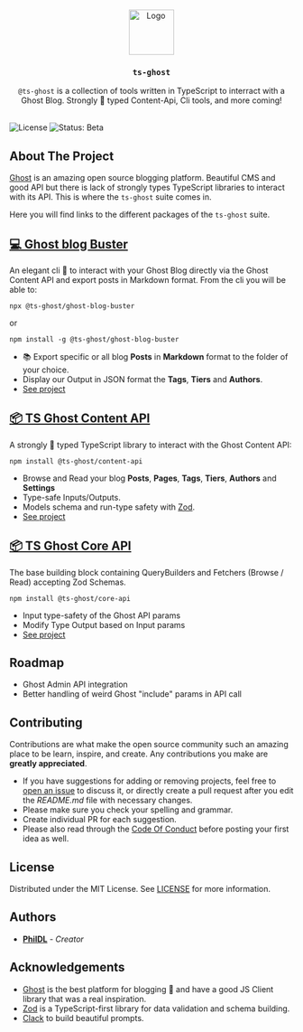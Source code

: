 <!-- Warning about Beta status of the package -->
<!-- <p align="center">
  <img src="https://img.shields.io/badge/status-beta-orange.svg" alt="Status: Beta" />
</p> -->

<br/>
<p align="center">
  <a href="https://github.com/PhilDL/ts-ghost">
    <img src="https://user-images.githubusercontent.com/4941205/221607740-28ce02cb-da96-4e34-a40d-8163bb7c668f.png" alt="Logo" width="auto" height="80">
  </a>

  <h3 align="center"><code>ts-ghost</code></h3>

  <p align="center">
    <code>@ts-ghost</code> is a collection of tools written in TypeScript to interract with a Ghost Blog. Strongly 🦾 typed Content-Api, Cli tools, and more coming!
    <br/>
    <br/>
  </p>
</p>

![License](https://img.shields.io/github/license/PhilDL/ts-ghost) <img src="https://img.shields.io/badge/status-beta-orange.svg" alt="Status: Beta" />

## About The Project

[Ghost](https://ghost.org/) is an amazing open source blogging platform. Beautiful CMS and good API but there is lack of strongly types TypeScript libraries to interact with its API. This is where the `ts-ghost` suite comes in.

Here you will find links to the different packages of the `ts-ghost` suite.

## [💻 Ghost blog Buster](https://github.com/PhilDL/ts-ghost/tree/main/apps/ghost-blog-buster)

An elegant cli 🤖 to interact with your Ghost Blog directly via the Ghost Content API and export posts in Markdown format. From the cli you will be able to:

```shell
npx @ts-ghost/ghost-blog-buster
```

or 

```shell
npm install -g @ts-ghost/ghost-blog-buster
```

- 📚 Export specific or all blog **Posts** in **Markdown** format to the folder of your choice.
- Display our Output in JSON format the **Tags**, **Tiers** and **Authors**.
- [See project](https://github.com/PhilDL/ts-ghost/tree/main/apps/ghost-blog-buster)


## [📦 TS Ghost Content API](https://github.com/PhilDL/ts-ghost/tree/main/packages/ts-ghost-content-api)

A strongly 🦾 typed TypeScript library to interact with the Ghost Content API:

```shell
npm install @ts-ghost/content-api
```

- Browse and Read your blog **Posts**, **Pages**, **Tags**, **Tiers**, **Authors** and **Settings**
- Type-safe Inputs/Outputs.
- Models schema and run-type safety with [Zod](https://github.com/colinhacks/zod).
- [See project](https://github.com/PhilDL/ts-ghost/tree/main/packages/ts-ghost-content-api)


## [📦 TS Ghost Core API](https://github.com/PhilDL/ts-ghost/tree/main/packages/ts-ghost-core-api)

The base building block containing QueryBuilders and Fetchers (Browse / Read) accepting Zod Schemas.

```shell
npm install @ts-ghost/core-api
```

- Input type-safety of the Ghost API params
- Modify Type Output based on Input params
- [See project](https://github.com/PhilDL/ts-ghost/tree/main/packages/ts-ghost-core-api)


## Roadmap

- Ghost Admin API integration
- Better handling of weird Ghost "include" params in API call

## Contributing

Contributions are what make the open source community such an amazing place to be learn, inspire, and create. Any contributions you make are **greatly appreciated**.
* If you have suggestions for adding or removing projects, feel free to [open an issue](https://github.com/PhilDL/ts-ghost/issues/new) to discuss it, or directly create a pull request after you edit the *README.md* file with necessary changes.
* Please make sure you check your spelling and grammar.
* Create individual PR for each suggestion.
* Please also read through the [Code Of Conduct](https://github.com/PhilDL/ts-ghost/blob/main/CODE_OF_CONDUCT.md) before posting your first idea as well.


## License

Distributed under the MIT License. See [LICENSE](https://github.com/PhilDL/ts-ghost/blob/main/LICENSE.md) for more information.

## Authors

* **[PhilDL](https://github.com/PhilDL)** - *Creator*

## Acknowledgements

* [Ghost](https://ghost.org/) is the best platform for blogging 💖 and have a good JS Client library that was a real inspiration.
* [Zod](https://github.com/colinhacks/zod) is a TypeScript-first library for data validation and schema building.
* [Clack](https://github.com/natemoo-re/clack) to build beautiful prompts.
